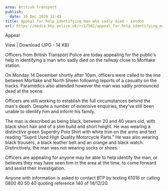 ```yaml
area: British Transport
publish:
  date: 16 Dec 2020 13:43
title: Appeal for help identifying man who sadly died - London
url: https://media.btp.police.uk/r/17502/appeal_for_help_identifying_man_who_sadly_died_-_
```

Appeal

View | Download (JPG - 14 KB)

Officers from British Transport Police are today appealing for the public's help in identifying a man who sadly died on the railway close to Mortlake station.

On Monday 14 December shortly after 10am, officers were called to the line between Mortlake and North Sheen following reports of a casualty on the tracks. Paramedics also attended however the man was sadly pronounced dead at the scene.

Officers are still working to establish the full circumstances behind the man's death. Despite a number of extensive enquiries, they've still been unable to identify him and inform his family.

The man is described as being black, between 20 and 40 years old, with black short hair and of a slim build and short height. He was wearing a distinctive green Superdry Polo Shirt with white trim on the arms and text reading "Suprd Used High Quality Motorcycle Parts." He was also wearing black trousers, a black leather belt and an orange and black watch. Distinctively, the man was not wearing socks or shoes.

Officers are appealing for anyone may be able to help identify the man, or believes they may have seen him in the area at the time, to come forward and assist their investigation.

Anyone with information is asked to contact BTP by texting 61016 or calling 0800 40 50 40 quoting reference 140 of 14/12/20.

